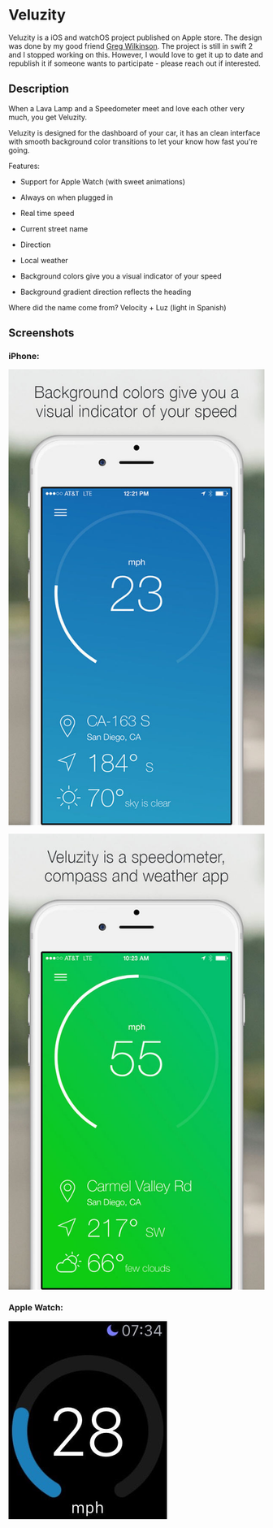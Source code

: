 Veluzity
=======

Veluzity is a iOS and watchOS project published on Apple store. The design was done by my good friend [Greg Wilkinson](http://www.gregwilkinsondesign.com/).
The project is still in swift 2 and I stopped working on this. However, I would love to get it up to date and republish it if someone wants to participate - please reach out if interested.

## Description
When a Lava Lamp and a Speedometer meet and love each other very much, you get Veluzity.

Veluzity is designed for the dashboard of your car, it has an clean interface with smooth background color transitions to let your know how fast you're going.

Features:
* Support for Apple Watch (with sweet animations)

* Always on when plugged in

* Real time speed

* Current street name

* Direction

* Local weather

* Background colors give you a visual indicator of your speed

* Background gradient direction reflects the heading


Where did the name come from? Velocity + Luz (light in Spanish)

## Screenshots
### iPhone:

![iPhone screenshot 1](Screenshots/iphone1.jpg)

![iPhone screenshot 2](Screenshots/iphone2.jpg)

### Apple Watch:

![Apple Watch](Screenshots/applewatch1.jpg)
